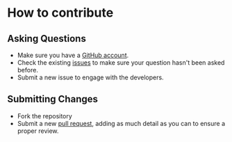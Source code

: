 # How to contribute

## Asking Questions
* Make sure you have a [GitHub account](https://github.com).
* Check the existing [issues](https://github.com/robertcoltheart/task-linq/issues) to make sure your question hasn't been asked before.
* Submit a new issue to engage with the developers.

## Submitting Changes
* Fork the repository
* Submit a new [pull request](https://github.com/robertcoltheart/task-linq/pulls), adding as much detail as you can to ensure a proper review.
